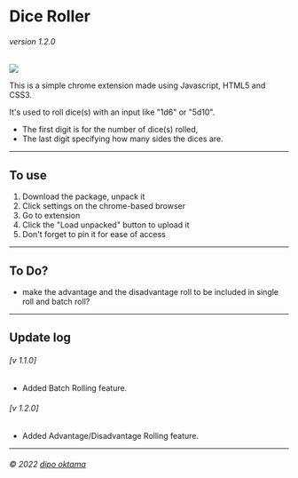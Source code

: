 Dice Roller
=======
###### *version 1.2.0*

![](https://ik.imagekit.io/8i5ytn4vl/logo128_0HT58Mbm8.png?ik-sdk-version=javascript-1.4.3&updatedAt=1662961545945)

This is a simple chrome extension made using Javascript, HTML5 and CSS3.

It's used to roll dice(s) with an input like "1d6" or "5d10".
* The first digit is for the number of dice(s) rolled,
* The last digit specifying how many sides the dices are.

---
To use
---

1. Download the package, unpack it
2. Click settings on the chrome-based browser
3. Go to extension
4. Click the "Load unpacked" button to upload it
5. Don't forget to pin it for ease of access

---
To Do?
---

* make the advantage and the disadvantage roll to be included in single roll and batch roll?

---
Update log
---

###### [v 1.1.0]
* Added Batch Rolling feature.

###### [v 1.2.0]
* Added Advantage/Disadvantage Rolling feature.

---
###### *&copy; 2022 [dipo oktama](https://github.com/dipooktama)*
